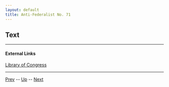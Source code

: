 ```yaml
---
layout: default
title: Anti-Federalist No. 71
---
```


## Text

---
#### External Links
[Library of Congress]()

---

[Prev](70.md) -- [Up](README.md) -- [Next](72.md)
